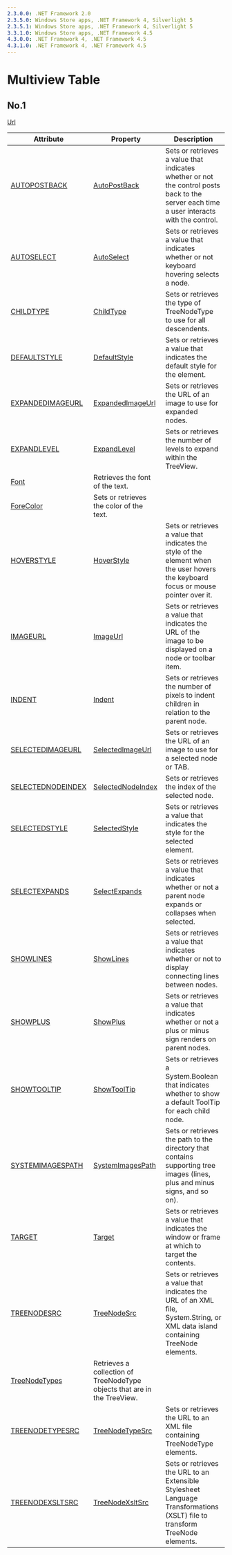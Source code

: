 ```yaml
---
2.3.0.0: .NET Framework 2.0
2.3.5.0: Windows Store apps, .NET Framework 4, Silverlight 5
2.3.5.1: Windows Store apps, .NET Framework 4, Silverlight 5
3.3.1.0: Windows Store apps, .NET Framework 4.5
4.3.0.0: .NET Framework 4, .NET Framework 4.5
4.3.1.0: .NET Framework 4, .NET Framework 4.5
---
```

# Multiview Table

## No.1
[Url](https://int.msdn.microsoft.com/en-us/library/ms528800)

Attribute|	Property|	Description
------------- | ------------- |------------- |
[AUTOPOSTBACK](https://int.msdn.microsoft.com/en-us/library/ms529034)|	[AutoPostBack](https://int.msdn.microsoft.com/en-us/library/ms529034)|	Sets or retrieves a value that indicates whether or not the control posts back to the server each time a user interacts with the control.
[AUTOSELECT](https://int.msdn.microsoft.com/en-us/library/ms528670)|	[AutoSelect](https://int.msdn.microsoft.com/en-us/library/ms528670)|	Sets or retrieves a value that indicates whether or not keyboard hovering selects a node.
[CHILDTYPE](https://int.msdn.microsoft.com/en-us/library/ms529041)|	[ChildType](https://int.msdn.microsoft.com/en-us/library/ms529041)|	Sets or retrieves the type of TreeNodeType to use for all descendents.
[DEFAULTSTYLE](https://int.msdn.microsoft.com/en-us/library/ms529047)|	[DefaultStyle](https://int.msdn.microsoft.com/en-us/library/ms529047)|	Sets or retrieves a value that indicates the default style for the element.
[EXPANDEDIMAGEURL](https://int.msdn.microsoft.com/en-us/library/ms529154)|	[ExpandedImageUrl](https://int.msdn.microsoft.com/en-us/library/ms529154)|	Sets or retrieves the URL of an image to use for expanded nodes.
[EXPANDLEVEL](https://int.msdn.microsoft.com/en-us/library/ms528673)|	[ExpandLevel](https://int.msdn.microsoft.com/en-us/library/ms528673)|	Sets or retrieves the number of levels to expand within the TreeView.
 |	[Font](https://int.msdn.microsoft.com/en-us/library/ms528677)|	Retrieves the font of the text.
 |	[ForeColor](https://int.msdn.microsoft.com/en-us/library/ms528679)|	Sets or retrieves the color of the text.
[HOVERSTYLE](https://int.msdn.microsoft.com/en-us/library/ms529162)|	[HoverStyle](https://int.msdn.microsoft.com/en-us/library/ms529162)|	Sets or retrieves a value that indicates the style of the element when the user hovers the keyboard focus or mouse pointer over it.
[IMAGEURL](https://int.msdn.microsoft.com/en-us/library/ms529166)|	[ImageUrl](https://int.msdn.microsoft.com/en-us/library/ms529166)|	Sets or retrieves a value that indicates the URL of the image to be displayed on a node or toolbar item.
[INDENT](https://int.msdn.microsoft.com/en-us/library/ms528688)|	[Indent](https://int.msdn.microsoft.com/en-us/library/ms528688)|	Sets or retrieves the number of pixels to indent children in relation to the parent node.
[SELECTEDIMAGEURL](https://int.msdn.microsoft.com/en-us/library/ms529179)|	[SelectedImageUrl](https://int.msdn.microsoft.com/en-us/library/ms529179)|	Sets or retrieves the URL of an image to use for a selected node or TAB.
[SELECTEDNODEINDEX](https://int.msdn.microsoft.com/en-us/library/ms528705)|	[SelectedNodeIndex](https://int.msdn.microsoft.com/en-us/library/ms528705)|	Sets or retrieves the index of the selected node.
[SELECTEDSTYLE](https://int.msdn.microsoft.com/en-us/library/ms529185)|	[SelectedStyle](https://int.msdn.microsoft.com/en-us/library/ms529185)|	Sets or retrieves a value that indicates the style for the selected element.
[SELECTEXPANDS](https://int.msdn.microsoft.com/en-us/library/ms528791)|	[SelectExpands](https://int.msdn.microsoft.com/en-us/library/ms528791)|	Sets or retrieves a value that indicates whether or not a parent node expands or collapses when selected.
[SHOWLINES](https://int.msdn.microsoft.com/en-us/library/ms528792)|	[ShowLines](https://int.msdn.microsoft.com/en-us/library/ms528792)|	Sets or retrieves a value that indicates whether or not to display connecting lines between nodes.
[SHOWPLUS](https://int.msdn.microsoft.com/en-us/library/ms528793)|	[ShowPlus](https://int.msdn.microsoft.com/en-us/library/ms528793)|	Sets or retrieves a value that indicates whether or not a plus or minus sign renders on parent nodes.
[SHOWTOOLTIP](https://int.msdn.microsoft.com/en-us/library/ms528794)|	[ShowToolTip](https://int.msdn.microsoft.com/en-us/library/ms528794)|	Sets or retrieves a System.Boolean that indicates whether to show a default ToolTip for each child node.
[SYSTEMIMAGESPATH](https://int.msdn.microsoft.com/en-us/library/ms528795)|	[SystemImagesPath](https://int.msdn.microsoft.com/en-us/library/ms528795)|	Sets or retrieves the path to the directory that contains supporting tree images (lines, plus and minus signs, and so on).
[TARGET](https://int.msdn.microsoft.com/en-us/library/ms529195)|	[Target](https://int.msdn.microsoft.com/en-us/library/ms529195)|	Sets or retrieves a value that indicates the window or frame at which to target the contents.
[TREENODESRC](https://int.msdn.microsoft.com/en-us/library/ms529209)|	[TreeNodeSrc](https://int.msdn.microsoft.com/en-us/library/ms529209)|	Sets or retrieves a value that indicates the URL of an XML file, System.String, or XML data island containing TreeNode elements.
 |	[TreeNodeTypes](https://int.msdn.microsoft.com/en-us/library/ms528798)|	Retrieves a collection of TreeNodeType objects that are in the TreeView.
[TREENODETYPESRC](https://int.msdn.microsoft.com/en-us/library/ms528799)|	[TreeNodeTypeSrc](https://int.msdn.microsoft.com/en-us/library/ms528799)|	Sets or retrieves the URL to an XML file containing TreeNodeType elements.
[TREENODEXSLTSRC](https://int.msdn.microsoft.com/en-us/library/ms529211)|	[TreeNodeXsltSrc](https://int.msdn.microsoft.com/en-us/library/ms529211)|	Sets or retrieves the URL to an Extensible Stylesheet Language Transformations (XSLT) file to transform TreeNode elements.
